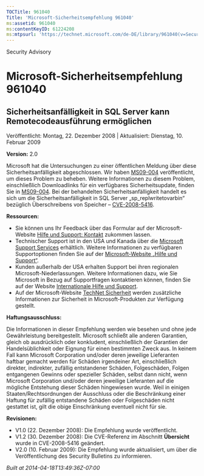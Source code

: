 ```yaml
---
TOCTitle: 961040
Title: 'Microsoft-Sicherheitsempfehlung 961040'
ms:assetid: 961040
ms:contentKeyID: 61224208
ms:mtpsurl: 'https://technet.microsoft.com/de-DE/library/961040(v=Security.10)'
---
```


Security Advisory

Microsoft-Sicherheitsempfehlung 961040
======================================

Sicherheitsanfälligkeit in SQL Server kann Remotecodeausführung ermöglichen
---------------------------------------------------------------------------

Veröffentlicht: Montag, 22. Dezember 2008 | Aktualisiert: Dienstag, 10. Februar 2009

**Version:** 2.0

Microsoft hat die Untersuchungen zu einer öffentlichen Meldung über diese Sicherheitsanfälligkeit abgeschlossen. Wir haben [MS09-004](http://go.microsoft.com/fwlink/?linkid=139513) veröffentlicht, um dieses Problem zu beheben. Weitere Informationen zu diesem Problem, einschließlich Downloadlinks für ein verfügbares Sicherheitsupdate, finden Sie in [MS09-004](http://go.microsoft.com/fwlink/?linkid=139513). Bei der behandelten Sicherheitsanfälligkeit handelt es sich um die Sicherheitsanfälligkeit in SQL Server „sp\_replwritetovarbin“ bezüglich Überschreibens von Speicher – [CVE-2008-5416](http://www.cve.mitre.org/cgi-bin/cvename.cgi?name=cve-2008-5416).

**Ressourcen:**

-   Sie können uns Ihr Feedback über das Formular auf der Microsoft-Website [Hilfe und Support: Kontakt](https://support.microsoft.com/common/survey.aspx?scid=sw;en;1257&showpage=1&ws=technet&sd=tech) zukommen lassen.
-   Technischer Support ist in den USA und Kanada über die [Microsoft Support Services](http://go.microsoft.com/fwlink/?linkid=21131) erhältlich. Weitere Informationen zu verfügbaren Supportoptionen finden Sie auf der [Microsoft-Website „Hilfe und Support“](http://support.microsoft.com/).
-   Kunden außerhalb der USA erhalten Support bei ihren regionalen Microsoft-Niederlassungen. Weitere Informationen dazu, wie Sie Microsoft in Bezug auf Supportfragen kontaktieren können, finden Sie auf der Website [Internationale Hilfe und Support](http://go.microsoft.com/fwlink/?linkid=21155).
-   Auf der Microsoft-Website [TechNet Sicherheit](http://www.microsoft.com/germany/technet/sicherheit/default.mspx) werden zusätzliche Informationen zur Sicherheit in Microsoft-Produkten zur Verfügung gestellt.

**Haftungsausschluss:**

Die Informationen in dieser Empfehlung werden wie besehen und ohne jede Gewährleistung bereitgestellt. Microsoft schließt alle anderen Garantien, gleich ob ausdrücklich oder konkludent, einschließlich der Garantien der Handelsüblichkeit oder Eignung für einen bestimmten Zweck aus. In keinem Fall kann Microsoft Corporation und/oder deren jeweilige Lieferanten haftbar gemacht werden für Schäden irgendeiner Art, einschließlich direkter, indirekter, zufällig entstandener Schäden, Folgeschäden, Folgen entgangenen Gewinns oder spezieller Schäden, selbst dann nicht, wenn Microsoft Corporation und/oder deren jeweilige Lieferanten auf die mögliche Entstehung dieser Schäden hingewiesen wurde. Weil in einigen Staaten/Rechtsordnungen der Ausschluss oder die Beschränkung einer Haftung für zufällig entstandene Schäden oder Folgeschäden nicht gestattet ist, gilt die obige Einschränkung eventuell nicht für sie.

**Revisionen:**

-   V1.0 (22. Dezember 2008): Die Empfehlung wurde veröffentlicht.
-   V1.2 (30. Dezember 2008): Die CVE-Referenz im Abschnitt **Übersicht** wurde in CVE-2008-5416 geändert.
-   V2.0 (10. Februar 2009): Die Empfehlung wurde aktualisiert, um über die Veröffentlichung des Security Bulletins zu informieren.

*Built at 2014-04-18T13:49:36Z-07:00*
